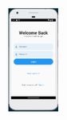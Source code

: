 <img src="https://github.com/addff/2310-ICT602/blob/6ed4472cf7f9ba9a1641984fbb046570ec60616f/M3CS2666A/Team%206%20-%20Aikani/Lab%20Work%202/Lab%202%20-%20login%20page.png" alt="image" width="100" height="auto">

